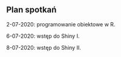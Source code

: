 ## Plan spotkań

2-07-2020: programowanie obiektowe w R.

6-07-2020: wstęp do Shiny I.

8-07-2020: wstęp do Shiny II.
